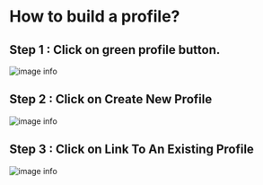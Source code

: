 # How to build a profile?

## Step 1 : Click on green profile button.
![image info](../../../static/img/profiles/step1.png)

## Step 2 : Click on Create New Profile
![image info](../../../static/img/profiles/step2.png)

## Step 3 : Click on Link To An Existing Profile
![image info](../../../static/img/profiles/step3.png)